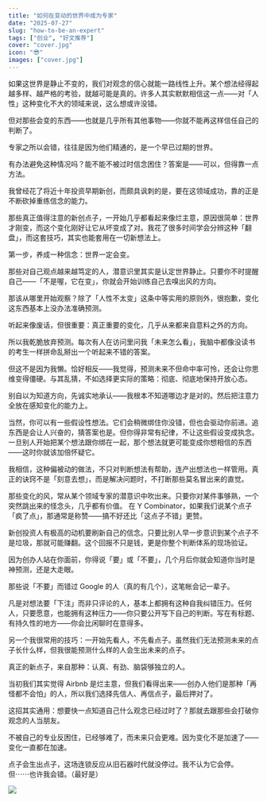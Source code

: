 ```yaml
---
title: "如何在变动的世界中成为专家"
date: "2025-07-27"
slug: "how-to-be-an-expert"
tags: ["创业", "好文推荐"]
cover: "cover.jpg"
icon: "😎"
images: ["cover.jpg"]
---
```

如果这世界是静止不变的，我们对观念的信心就能一路线性上升。某个想法经得起越多样、越严格的考验，就越可能是真的。许多人其实默默相信这一点——对「人性」这种变化不大的领域来说，这么想或许没错。



但对那些会变的东西——也就是几乎所有其他事物——你就不能再这样信任自己的判断了。



专家之所以会错，往往是因为他们精通的，是一个早已过期的世界。



有办法避免这种情况吗？能不能不被过时信念困住？答案是——可以，但得靠一点方法。



我曾经花了将近十年投资早期新创，而颇具讽刺的是，要在这领域成功，靠的正是不断砍掉重练信念的能力。



那些真正值得注意的新创点子，一开始几乎都看起来像烂主意，原因很简单：世界才刚变，而这个变化刚好让它从坏变成了对。我花了很多时间学会分辨这种「翻盘」，而这套技巧，其实也能套用在一切新想法上。



第一步，养成一种信念：世界一定会变。



那些对自己观点越来越笃定的人，潜意识里其实是认定世界静止。只要你不时提醒自己——「不是喔，它在变」，你就会开始训练自己去嗅出风的方向。



那该从哪里开始观察？除了「人性不太变」这条中等实用的原则外，很抱歉，变化这东西基本上没办法准确预测。



听起来像废话，但很重要：真正重要的变化，几乎从来都来自意料之外的方向。



所以我乾脆放弃预测。每次有人在访问里问我「未来怎么看」，我脑中都像没读书的考生一样拼命乱掰出一个听起来不错的答案。



但这不是因为我懒。恰好相反——我觉得，预测未来不但命中率可怜，还会让你思维变得僵硬。与其乱猜，不如选择更实际的策略：彻底、彻底地保持开放心态。



别自以为知道方向，先诚实地承认——我根本不知道哪边才是对的。然后把注意力全放在感知变化的能力上。



当然，你可以有一些假设性想法。它们会稍微绑住你没错，但也会驱动你前进。追东西是会让人兴奋的，猜答案也是。但你得非常有纪律，不让这些假设变成执念。
一旦别人开始把某个想法跟你绑在一起，那个想法就更可能变成你想相信的东西——这时你就该加倍怀疑它。



我相信，这种偏被动的做法，不只对判断想法有帮助，连产出想法也一样管用。真正的诀窍不是「刻意去想」，而是解决问题时，不打断那些莫名冒出来的直觉。



那些变化的风，常从某个领域专家的潜意识中吹出来。只要你对某件事够熟，一个突然跳出来的怪念头，几乎都有价值。
在 Y Combinator，如果我们说某个点子「疯了点」，那通常是称赞——搞不好还比「这点子不错」更赞。



新创投资人有极高的动机要刷新自己的信念。只要比别人早一步意识到某个点子不是垃圾，那就可能赚翻。这个回报不只是钱，更是你整个判断体系的现场验证。



因为创办人站在你面前，你得说「要」或「不要」，几个月后你就会知道你当时是神预测，还是大走眼。



那些说「不要」而错过 Google 的人（真的有几个），这笔帐会记一辈子。



凡是对想法要「下注」而非只评论的人，基本上都拥有这种自我纠错压力。任何人，只要愿意，也能拥有这种压力——你只要公开写下自己的判断。写在有标题、有持久性的地方——你会比闲聊时在意得多。



另一个我很常用的技巧：一开始先看人，不先看点子。虽然我们无法预测未来的点子长什么样，但我很能预测什么样的人会生出未来的点子。



真正的新点子，来自那种：认真、有劲、脑袋够独立的人。



当初我们其实觉得 Airbnb 是烂主意，但我们看得出来——创办人他们是那种「再怪都不会怕」的人，所以我们选择先信人、再信点子，最后押对了。



这招其实通用：想要快一点知道自己什么观念已经过时了？那就去跟那些会打破你观念的人当朋友。



不被自己的专业反困住，已经够难了，而未来只会更难。因为变化不是加速了——变化一直都在加速。



点子会生出点子，这场连锁反应从旧石器时代就没停过。我不认为它会停。
但⋯⋯也许我会错。（最好是）




![](https://prod-files-secure.s3.us-west-2.amazonaws.com/112d0858-5090-4d34-a606-b75eb8d65fd2/46476355-9cf3-4e99-9b7a-3531bc426380/1000202064.png?X-Amz-Algorithm=AWS4-HMAC-SHA256&X-Amz-Content-Sha256=UNSIGNED-PAYLOAD&X-Amz-Credential=ASIAZI2LB466QJDJ6WLU%2F20250814%2Fus-west-2%2Fs3%2Faws4_request&X-Amz-Date=20250814T213222Z&X-Amz-Expires=3600&X-Amz-Security-Token=IQoJb3JpZ2luX2VjEAUaCXVzLXdlc3QtMiJHMEUCIQCL4VovpGMnDRTPEdZEKjQ78hOtgC%2FvyOgigXCAraILeAIgA1W%2F39KRPEUNIVTra0S7Fjb1LUjnTbln0WOxuH0J0CYq%2FwMIThAAGgw2Mzc0MjMxODM4MDUiDAjv342CXh3dVbKafSrcA18%2Fi8zwDtUpZYP%2B3lvUxB0rAhLaxS%2BPdtQDfk8EpHWHj0vqcE0W0L4urhSEo6zlBvBftLIBC9ednDhCpQbg24p6%2Bn%2FJgORfohwIeDxE8rM%2BW8XtN3FzCiK%2BrGvTy6EIY9qB8mZhYexz12fMMKQknnlLzZoBclClAlWrPNkhh1c%2FeMdR4o1d98rkkUxAtlRqXDTT%2FVTsi%2FwqwHFRwuSxv4CfrEFKjlgvIidSuHHEsQStQwZq8ga54iB%2BV5RPmgN1q24e8Bcm10ZQqUgu7Xw7GIKPqkp6VnzO2CSr7jKrGUBtzDheGYW83i2Qk4iOrL%2Fbftyywe7yI%2BZNEMCXfwzMmiRn2Kw9GYzGHEwt20oItfd7%2Fsm85ukTNwWCbYBSIkQ7NtYUAKSecSoSN59eR6Hvj2er47mDL0vf1lS4ZEb07ey7Hb4ASKdKb6ePVXajs3eTfbw6VcmnZlg%2Fqd5eQcKEI6ghG3l02kdHXY6eJfu7AC45mbADE6Uwe2NNFVOsxArTQ53oL57PWp9JYWzIdm8XtsnONW5nejxL6U%2Bi2ywEM79fpJQekK3%2BQ53QSmXUj7%2B1gMDTqOE3TnX7UWYT1WXIzFVTvukN2Y5l0EyIkcjw7W0vlN0mJyua1MGxu2IIMIqY%2BcQGOqUBclEgxhfEYByx5HfHibWbKmmAV29c6Gu1W7dubMzgS5kDgJ0NYBNkErRf5hYMZ7MxfGg9vAEWfuW8JCn1z6meA%2B1MZlBdZWbBSwg7LNvk9BsBsTD7Kj5o%2Ff%2BYSBf2sjrTue05PNfIYcodohLHDPSG9SasUgt8Y70xquM1fgO82WioDs%2B%2FqXQ8tyZca%2BuSiB94ssVdN874DtmqaJvGHuqxhkGYRRHa&X-Amz-Signature=2d20dd166710c8bcbaf99a90978453f16295cd2b1a8ca91138a7033a7877d305&X-Amz-SignedHeaders=host&x-amz-checksum-mode=ENABLED&x-id=GetObject)

